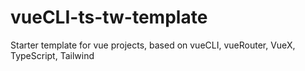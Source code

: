 # vueCLI-ts-tw-template
Starter template for vue projects, based on vueCLI, vueRouter, VueX, TypeScript, Tailwind
